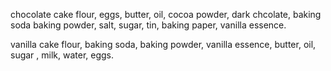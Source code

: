 chocolate cake
flour, eggs, butter, oil, cocoa powder, dark chcolate, baking soda baking powder, salt, sugar, tin, baking paper, vanilla essence.

vanilla cake
flour, baking soda, baking powder, vanilla essence, butter, oil, sugar , milk, water, eggs.